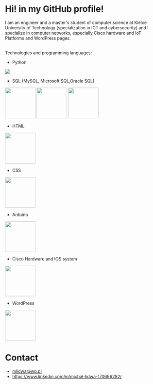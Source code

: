 # Hi! in my GitHub profile! 
I am an engineer and a master's student of computer science at Kielce University of Technology (specialization in ICT and cybersecurity) and I specialize in computer networks, especially Cisco hardware and IoT Platforms and WordPress pages.

</br>Technologies and programming languages:</br>
- Python

 <img src="https://www.python.org/static/img/python-logo.png">

- SQL (MySQL, Microsoft SQL,Oracle SQL)

 <img src="https://logos-world.net/wp-content/uploads/2020/09/Oracle-Logo.png" height=100px >

 <img src="https://www.freepnglogos.com/uploads/logo-mysql-png/logo-mysql-mysql-logo-png-transparent-svg-vector-bie-supply-2.png" height=100px >

  <img src="https://upload.wikimedia.org/wikipedia/de/thumb/8/8c/Microsoft_SQL_Server_Logo.svg/1200px-Microsoft_SQL_Server_Logo.svg.png" height=100px >

- HTML

 <img src="https://icons.iconarchive.com/icons/cornmanthe3rd/plex/256/Other-html-5-icon.png" height=100px >

- CSS

 <img src="https://cdn.freebiesupply.com/logos/large/2x/css3-logo-png-transparent.png" height=100px >

- Arduino

 <img src="https://upload.wikimedia.org/wikipedia/commons/thumb/8/87/Arduino_Logo.svg/720px-Arduino_Logo.svg.png" height=100px>

- Cisco Hardware and IOS system

 <img src="https://upload.wikimedia.org/wikipedia/commons/thumb/6/64/Cisco_logo.svg/250px-Cisco_logo.svg.png" height=100px >

- WordPress
 <img src="https://s.w.org/style/images/about/WordPress-logotype-standard.png" height=100px >

# Contact 


- mlidwa@wp.pl 
- https://www.linkedin.com/in/michał-lidwa-170696282/
